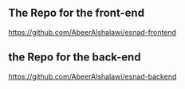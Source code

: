 ## The Repo for the front-end
https://github.com/AbeerAlshalawi/esnad-frontend

## the Repo for the back-end
https://github.com/AbeerAlshalawi/esnad-backend
